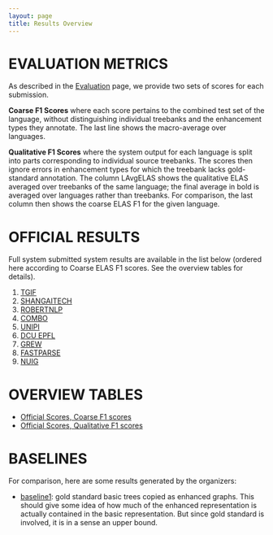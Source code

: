```yaml
---
layout: page
title: Results Overview
---
```


# EVALUATION METRICS

As described in the [Evaluation](task_and_evaluation.html) page, we provide two sets of scores for each submission.

**Coarse F1 Scores** where each score pertains to the combined test set of the language, without
distinguishing individual treebanks and the enhancement types they annotate. The last line shows
the macro-average over languages.

**Qualitative F1 Scores** where the system output for each language is split into parts corresponding
to individual source treebanks. The scores then ignore errors in enhancement types for which the
treebank lacks gold-standard annotation. The column LAvgELAS shows the qualitative ELAS averaged
over treebanks of the same language; the final average in bold is averaged over languages rather
than treebanks. For comparison, the last column then shows the coarse ELAS F1 for the given language.

# OFFICIAL RESULTS

Full system submitted system results are available in the list below (ordered here according to
Coarse ELAS F1 scores. See the overview tables for details).

1. [TGIF](results/tgif-primary.html)
2. [SHANGAITECH](results/shanghaitech-ace_v3.html)
3. [ROBERTNLP](results/robertnlp-primary1.html)
4. [COMBO](results/combo-primary.html)
5. [UNIPI](results/unipi-attn_smax_ta.html)
6. [DCU EPFL](results/dcu_epfl-primary.html)
7. [GREW](results/grew-02.html)
8. [FASTPARSE](results/fastparse-v1_2021.html)
9. [NUIG](results/nuig-15232114.html)



# OVERVIEW TABLES

<!--
Besides the official shared tasks scores, we also provide post-shared task submission deadline
results with some additionnal, bug fixed, submissions from the participants. If you want your
post-shared task resuls to be included, submit your system output and contact us.
-->

* [Official Scores, Coarse F1 scores](http://pauillac.inria.fr/~seddah/coarse_IWPT_SharedTask_official_results.html)
* [Official Scores, Qualitative F1 scores](http://pauillac.inria.fr/~seddah/fine_IWPT_SharedTask_official_results.html)
<!--
* [Unofficial Scores, Coarse F1 scores](http://pauillac.inria.fr/~seddah/coarse_IWPT_SharedTask_unofficial_results.html)
* [Unofficial Scores, Qualitative F1 scores](http://pauillac.inria.fr/~seddah/fine_IWPT_SharedTask_unofficial_results.html)
-->



# BASELINES

For comparison, here are some results generated by the organizers:

* [baseline1](baseline1.html): gold standard basic trees copied as enhanced graphs. This should give some idea of how much of the enhanced representation is actually contained in the basic representation. But since gold standard is involved, it is in a sense an upper bound.

<!--
* [baseline2](baseline2.html): similar strategy (basic copied to enhanced) but a realistic scenario: instead of gold standard annotation, the basic tree is produced by UDPipe 1.2, biggest model for the language trained on UD 2.5 (the officially provided models), no pretrained embeddings used. Obviously this is not the state-of-the-art of UD parsing, so one could obtain a better baseline by using a better basic parser, still without doing anything EUD-specific.

* [baseline3](baseline3.html): again UDPipe, but this time followed by the Stanford Enhancer
  (which uses language-specific lists of relative pronouns, and pretrained word embeddings, we used the ones that were released for the CoNLL 2017 shared task, maximum 2M most frequent words;  except for Tamil, where these embeddings are not available).
  Our version of the enhancer crashes on some datasets, hence 2 languages are missing
  in the evaluation (Finnish, Latvian).
-->
